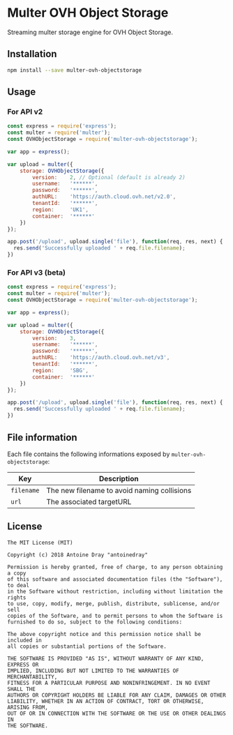 # Multer OVH Object Storage

Streaming multer storage engine for OVH Object Storage.

## Installation

```sh
npm install --save multer-ovh-objectstorage
```

## Usage

### For API v2

```javascript
const express = require('express');
const multer = require('multer');
const OVHObjectStorage = require('multer-ovh-objectstorage');

var app = express();

var upload = multer({
    storage: OVHObjectStorage({
        version:    2, // Optional (default is already 2)
        username:   '******',
        password:   '******',
        authURL:    'https://auth.cloud.ovh.net/v2.0',
        tenantId:   '******',
        region:     'UK1',
        container:  '******'
    })
});

app.post('/upload', upload.single('file'), function(req, res, next) {
  res.send('Successfully uploaded ' + req.file.filename);
})
```

### For API v3 (beta)

```javascript
const express = require('express');
const multer = require('multer');
const OVHObjectStorage = require('multer-ovh-objectstorage');

var app = express();

var upload = multer({
    storage: OVHObjectStorage({
        version:    3,
        username:   '******',
        password:   '******',
        authURL:    'https://auth.cloud.ovh.net/v3',
        tenantId:   '******',
        region:     'SBG',
        container:  '******'
    })
});

app.post('/upload', upload.single('file'), function(req, res, next) {
  res.send('Successfully uploaded ' + req.file.filename);
})
```

## File information

Each file contains the following informations exposed by `multer-ovh-objectstorage`:

| Key        | Description                                 |
|------------|---------------------------------------------|
| `filename` | The new filename to avoid naming collisions |
| `url`      | The associated targetURL                    |

## License

```
The MIT License (MIT)

Copyright (c) 2018 Antoine Dray "antoinedray"

Permission is hereby granted, free of charge, to any person obtaining a copy
of this software and associated documentation files (the "Software"), to deal
in the Software without restriction, including without limitation the rights
to use, copy, modify, merge, publish, distribute, sublicense, and/or sell
copies of the Software, and to permit persons to whom the Software is
furnished to do so, subject to the following conditions:

The above copyright notice and this permission notice shall be included in
all copies or substantial portions of the Software.

THE SOFTWARE IS PROVIDED "AS IS", WITHOUT WARRANTY OF ANY KIND, EXPRESS OR
IMPLIED, INCLUDING BUT NOT LIMITED TO THE WARRANTIES OF MERCHANTABILITY,
FITNESS FOR A PARTICULAR PURPOSE AND NONINFRINGEMENT. IN NO EVENT SHALL THE
AUTHORS OR COPYRIGHT HOLDERS BE LIABLE FOR ANY CLAIM, DAMAGES OR OTHER
LIABILITY, WHETHER IN AN ACTION OF CONTRACT, TORT OR OTHERWISE, ARISING FROM,
OUT OF OR IN CONNECTION WITH THE SOFTWARE OR THE USE OR OTHER DEALINGS IN
THE SOFTWARE.
```